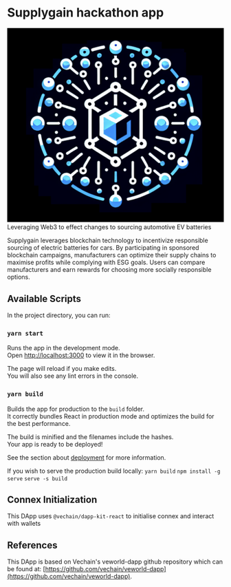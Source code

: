 # Supplygain hackathon app 
![](./public/images/logo/logo512.png)
Leveraging Web3 to effect changes to sourcing automotive EV batteries


Supplygain leverages blockchain technology to incentivize responsible sourcing of electric batteries for cars. By participating in sponsored blockchain campaigns, manufacturers can optimize their supply chains to maximise profits while complying with ESG goals. Users can compare  manufacturers and earn rewards for choosing more socially responsible options.

## Available Scripts

In the project directory, you can run:

### `yarn start`

Runs the app in the development mode.\
Open [http://localhost:3000](http://localhost:3000) to view it in the browser.

The page will reload if you make edits.\
You will also see any lint errors in the console.

### `yarn build`

Builds the app for production to the `build` folder.\
It correctly bundles React in production mode and optimizes the build for the best performance.

The build is minified and the filenames include the hashes.\
Your app is ready to be deployed!

See the section about [deployment](https://facebook.github.io/create-react-app/docs/deployment) for more information.

If you wish to serve the production build locally:
`yarn build`
`npm install -g serve`
`serve -s build`

## Connex Initialization

This DApp uses `@vechain/dapp-kit-react` to initialise connex and interact with wallets

## References

This DApp is based on Vechain's veworld-dapp github repository which can be found at: [https://github.com/vechain/veworld-dapp](https://github.com/vechain/veworld-dapp). 
